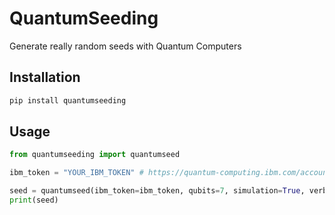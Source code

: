 # QuantumSeeding

Generate really random seeds with Quantum Computers

## Installation

```bash
pip install quantumseeding
```

## Usage

```python
from quantumseeding import quantumseed

ibm_token = "YOUR_IBM_TOKEN" # https://quantum-computing.ibm.com/account

seed = quantumseed(ibm_token=ibm_token, qubits=7, simulation=True, verbose=True)
print(seed)
```
